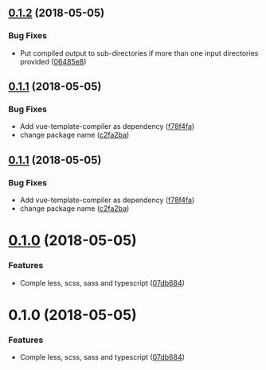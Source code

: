 <a name="0.1.2"></a>
## [0.1.2](https://github.com/znck/vuepack/compare/v0.1.1...v0.1.2) (2018-05-05)


### Bug Fixes

* Put compiled output to sub-directories if more than one input directories provided ([06485e8](https://github.com/znck/vuepack/commit/06485e8))



<a name="0.1.1"></a>
## [0.1.1](https://github.com/znck/vuepack/compare/v0.1.0...v0.1.1) (2018-05-05)


### Bug Fixes

* Add vue-template-compiler as dependency ([f78f4fa](https://github.com/znck/vuepack/commit/f78f4fa))
* change package name ([c2fa2ba](https://github.com/znck/vuepack/commit/c2fa2ba))



<a name="0.1.1"></a>
## [0.1.1](https://github.com/znck/vuepack/compare/v0.1.0...v0.1.1) (2018-05-05)


### Bug Fixes

* Add vue-template-compiler as dependency ([f78f4fa](https://github.com/znck/vuepack/commit/f78f4fa))
* change package name ([c2fa2ba](https://github.com/znck/vuepack/commit/c2fa2ba))



<a name="0.1.0"></a>
# [0.1.0](https://github.com/znck/vuepack/compare/07db684...v0.1.0) (2018-05-05)


### Features

* Comple less, scss, sass and typescript ([07db684](https://github.com/znck/vuepack/commit/07db684))



<a name="0.1.0"></a>
# 0.1.0 (2018-05-05)


### Features

* Comple less, scss, sass and typescript ([07db684](https://github.com/znck/vuepack/commit/07db684))



